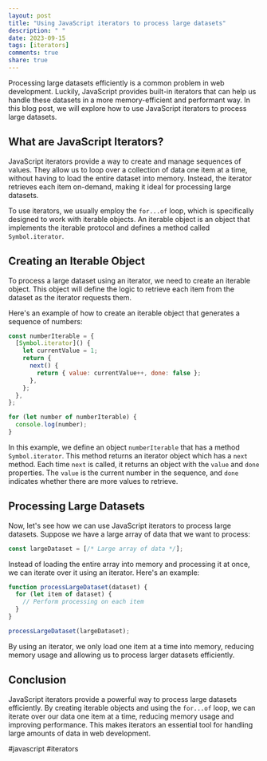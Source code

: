 ```yaml
---
layout: post
title: "Using JavaScript iterators to process large datasets"
description: " "
date: 2023-09-15
tags: [iterators]
comments: true
share: true
---
```


Processing large datasets efficiently is a common problem in web development. Luckily, JavaScript provides built-in iterators that can help us handle these datasets in a more memory-efficient and performant way. In this blog post, we will explore how to use JavaScript iterators to process large datasets.

## What are JavaScript Iterators?

JavaScript iterators provide a way to create and manage sequences of values. They allow us to loop over a collection of data one item at a time, without having to load the entire dataset into memory. Instead, the iterator retrieves each item on-demand, making it ideal for processing large datasets.

To use iterators, we usually employ the `for...of` loop, which is specifically designed to work with iterable objects. An iterable object is an object that implements the iterable protocol and defines a method called `Symbol.iterator`.

## Creating an Iterable Object

To process a large dataset using an iterator, we need to create an iterable object. This object will define the logic to retrieve each item from the dataset as the iterator requests them.

Here's an example of how to create an iterable object that generates a sequence of numbers:

```javascript
const numberIterable = {
  [Symbol.iterator]() {
    let currentValue = 1;
    return {
      next() {
        return { value: currentValue++, done: false };
      },
    };
  },
};

for (let number of numberIterable) {
  console.log(number);
}
```

In this example, we define an object `numberIterable` that has a method `Symbol.iterator`. This method returns an iterator object which has a `next` method. Each time `next` is called, it returns an object with the `value` and `done` properties. The `value` is the current number in the sequence, and `done` indicates whether there are more values to retrieve.

## Processing Large Datasets

Now, let's see how we can use JavaScript iterators to process large datasets. Suppose we have a large array of data that we want to process:

```javascript
const largeDataset = [/* Large array of data */];
```

Instead of loading the entire array into memory and processing it at once, we can iterate over it using an iterator. Here's an example:

```javascript
function processLargeDataset(dataset) {
  for (let item of dataset) {
    // Perform processing on each item
  }
}

processLargeDataset(largeDataset);
```

By using an iterator, we only load one item at a time into memory, reducing memory usage and allowing us to process larger datasets efficiently.

## Conclusion

JavaScript iterators provide a powerful way to process large datasets efficiently. By creating iterable objects and using the `for...of` loop, we can iterate over our data one item at a time, reducing memory usage and improving performance. This makes iterators an essential tool for handling large amounts of data in web development.

#javascript #iterators